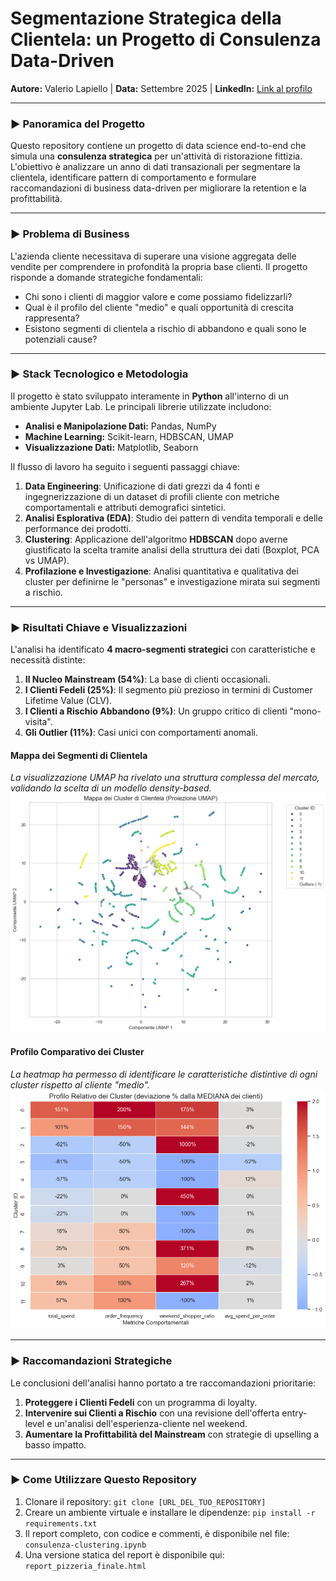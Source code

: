 # Segmentazione Strategica della Clientela: un Progetto di Consulenza Data-Driven

**Autore:** Valerio Lapiello | **Data:** Settembre 2025 | **LinkedIn:** [Link al profilo](https://www.linkedin.com/in/valerio-lapiello-597801377/)

---

### ► Panoramica del Progetto

Questo repository contiene un progetto di data science end-to-end che simula una **consulenza strategica** per un'attività di ristorazione fittizia. L'obiettivo è analizzare un anno di dati transazionali per segmentare la clientela, identificare pattern di comportamento e formulare raccomandazioni di business data-driven per migliorare la retention e la profittabilità.

---

### ► Problema di Business

L'azienda cliente necessitava di superare una visione aggregata delle vendite per comprendere in profondità la propria base clienti. Il progetto risponde a domande strategiche fondamentali:
* Chi sono i clienti di maggior valore e come possiamo fidelizzarli?
* Qual è il profilo del cliente "medio" e quali opportunità di crescita rappresenta?
* Esistono segmenti di clientela a rischio di abbandono e quali sono le potenziali cause?

---

### ► Stack Tecnologico e Metodologia

Il progetto è stato sviluppato interamente in **Python** all'interno di un ambiente Jupyter Lab. Le principali librerie utilizzate includono:
* **Analisi e Manipolazione Dati:** Pandas, NumPy
* **Machine Learning:** Scikit-learn, HDBSCAN, UMAP
* **Visualizzazione Dati:** Matplotlib, Seaborn

Il flusso di lavoro ha seguito i seguenti passaggi chiave:
1.  **Data Engineering**: Unificazione di dati grezzi da 4 fonti e ingegnerizzazione di un dataset di profili cliente con metriche comportamentali e attributi demografici sintetici.
2.  **Analisi Esplorativa (EDA)**: Studio dei pattern di vendita temporali e delle performance dei prodotti.
3.  **Clustering**: Applicazione dell'algoritmo **HDBSCAN** dopo averne giustificato la scelta tramite analisi della struttura dei dati (Boxplot, PCA vs UMAP).
4.  **Profilazione e Investigazione**: Analisi quantitativa e qualitativa dei cluster per definirne le "personas" e investigazione mirata sui segmenti a rischio.

---

### ► Risultati Chiave e Visualizzazioni

L'analisi ha identificato **4 macro-segmenti strategici** con caratteristiche e necessità distinte:

1.  **Il Nucleo Mainstream (54%)**: La base di clienti occasionali.
2.  **I Clienti Fedeli (25%)**: Il segmento più prezioso in termini di Customer Lifetime Value (CLV).
3.  **I Clienti a Rischio Abbandono (9%)**: Un gruppo critico di clienti "mono-visita".
4.  **Gli Outlier (11%)**: Casi unici con comportamenti anomali.

#### Mappa dei Segmenti di Clientela
*La visualizzazione UMAP ha rivelato una struttura complessa del mercato, validando la scelta di un modello density-based.*
![Mappa dei Cluster](plots/seg_cluster_map.png)

#### Profilo Comparativo dei Cluster
*La heatmap ha permesso di identificare le caratteristiche distintive di ogni cluster rispetto al cliente "medio".*
![Heatmap dei Profili](plots/seg_cluster_heatmap.png)

---

### ► Raccomandazioni Strategiche

Le conclusioni dell'analisi hanno portato a tre raccomandazioni prioritarie:
1.  **Proteggere i Clienti Fedeli** con un programma di loyalty.
2.  **Intervenire sui Clienti a Rischio** con una revisione dell'offerta entry-level e un'analisi dell'esperienza-cliente nel weekend.
3.  **Aumentare la Profittabilità del Mainstream** con strategie di upselling a basso impatto.

---

### ► Come Utilizzare Questo Repository

1.  Clonare il repository: `git clone [URL_DEL_TUO_REPOSITORY]`
2.  Creare un ambiente virtuale e installare le dipendenze: `pip install -r requirements.txt`
3.  Il report completo, con codice e commenti, è disponibile nel file: `consulenza-clustering.ipynb`
4.  Una versione statica del report è disponibile qui: `report_pizzeria_finale.html`
